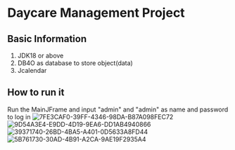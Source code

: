 # Daycare Management Project



## Basic Information
1. JDK18 or above
2. DB4O as database to store object(data)
4. Jcalendar

## How to run it
Run the MainJFrame and input "admin" and "admin" as name and password to log in
![7FE3CAF0-39FF-4346-98DA-B87A098FEC72](https://github.com/YidanWWW/DAYCARE/assets/122392242/ede7008f-284e-4d73-8fbf-fc8762ab9045)
![9D54A3E4-E9DD-4D19-9EA6-DD1AB4940866](https://github.com/YidanWWW/DAYCARE/assets/122392242/b70c86de-4fff-4284-b97c-fec1ca8d124f)
![39371740-26BD-4BA5-A401-0D5633A8FD44](https://github.com/YidanWWW/DAYCARE/assets/122392242/844171d5-6604-4138-ae18-8843ded4d068)
![5B761730-30AD-4B91-A2CA-9AE19F2935A4](https://github.com/YidanWWW/DAYCARE/assets/122392242/d847a99a-0e60-4147-9af9-3c2b2fb480db)





